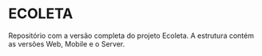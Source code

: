 # ECOLETA
Repositório com a versão completa do projeto Ecoleta. A estrutura contém as versões Web, Mobile e o Server.
